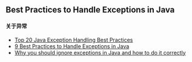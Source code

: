 ## Best Practices to Handle Exceptions in Java

#### 关于异常
* [Top 20 Java Exception Handling Best Practices](https://howtodoinjava.com/best-practices/java-exception-handling-best-practices/)
* [9 Best Practices to Handle Exceptions in Java](https://stackify.com/best-practices-exceptions-java/)
* [Why you should ignore exceptions in Java and how to do it correctly](https://medium.freecodecamp.org/why-you-should-ignore-exceptions-in-java-and-how-to-do-it-correctly-8e95e5775e58)